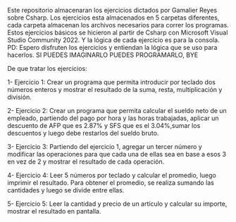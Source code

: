 Este repositorio almacenaran los ejercicios dictados por Gamalier Reyes sobre Csharp. Los ejercicios esta almacenados en 5 carpetas diferentes, cada carpeta almacenan los archivos
necesarios para correr los programas. Estos ejercicios básicos se hicieron al partir de Csharp con Microsoft Visual Studio Community 2022. Y la lógica de cada ejercicio es para la consola.
PD: Espero disfruten los ejercicios y entiendan la lógica que se uso para hacerlos. SI PUEDES IMAGINARLO PUEDES PROGRAMARLO, BYE

De que tratar los ejercicios:

1- Ejercicio 1: 
Crear un programa que permita 
introducir por teclado dos números 
enteros y mostrar el resultado de la 
suma, resta, multiplicación y división.

2- Ejercicio 2:
Crear un programa que permita calcular 
el sueldo neto de un empleado, 
partiendo del pago por hora y las horas 
trabajadas, aplicar un descuento de AFP 
que es 2.87% y SFS que es el 
3.04%,sumar los descuentos y luego 
debe restarlos del sueldo bruto.

3- Ejercicio 3:
Partiendo del ejercicio 1, agregar un 
tercer número y modificar las 
operaciones para que cada una de ellas 
sea en base a esos 3 en vez de 2 y 
mostrar el resultado de cada operación.

4- Ejercicio 4:
Leer 5 números por teclado y calcular el 
promedio, luego imprimir el resultado. 
Para obtener el promedio, se realiza 
sumando las cantidades y luego se 
divide entre ellas.

5- Ejercicio 5:
Leer la cantidad y precio de un artículo y 
calcular su importe, mostrar el resultado 
en pantalla.
